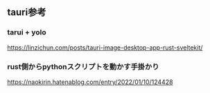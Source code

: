 ## tauri参考
### tarui + yolo
https://linzichun.com/posts/tauri-image-desktop-app-rust-sveltekit/

### rust側からpythonスクリプトを動かす手掛かり
https://naokirin.hatenablog.com/entry/2022/01/10/124428
